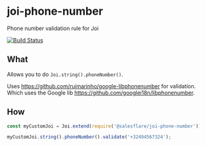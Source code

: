 # joi-phone-number

Phone number validation rule for Joi

[![Build Status](https://travis-ci.org/Salesflare/joi-phone-number.svg?branch=master)](https://travis-ci.org/Salesflare/joi-phone-number)

## What

Allows you to do `Joi.string().phoneNumber()`.

Uses https://github.com/ruimarinho/google-libphonenumber for validation.
Which uses the Google lib https://github.com/googlei18n/libphonenumber.

## How

```js
const myCustomJoi = Joi.extend(require('@salesflare/joi-phone-number'));

myCustomJoi.string().phoneNumber().validate('+32494567324');
```